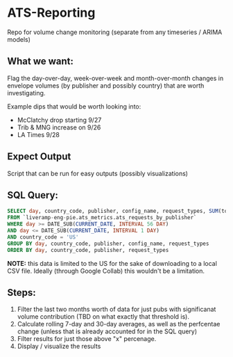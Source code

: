 # ATS-Reporting
Repo for volume change monitoring (separate from any timeseries / ARIMA models)


## What we want:
Flag the day-over-day, week-over-week and month-over-month changes in envelope volumes (by publisher and possibly country) that are worth investigating.

Example dips that would be worth looking into:
- McClatchy drop starting 9/27
- Trib & MNG increase on 9/26
- LA Times 9/28


## Expect Output
Script that can be run for easy outputs (possibly visualizations)

## SQL Query:
```SQL
SELECT day, country_code, publisher, config_name, request_types, SUM(total_request) as requests
FROM `liveramp-eng-pie.ats_metrics.ats_requests_by_publisher`
WHERE day >= DATE_SUB(CURRENT_DATE, INTERVAL 56 DAY)
AND day <= DATE_SUB(CURRENT_DATE, INTERVAL 1 DAY)
AND country_code = 'US'
GROUP BY day, country_code, publisher, config_name, request_types
ORDER BY day, country_code, publisher, request_types
```
<b>NOTE:</b> this data is limited to the US for the sake of downloading to a local CSV file. Ideally (through Google Collab) this wouldn't be a limitation.

## Steps:
1. Filter the last two months worth of data for just pubs with significanat volume contribution (TBD on what exactly that threshold is).
2. Calculate rolling 7-day and 30-day averages, as well as the perfcentae change (unless that is already accounted for in the SQL query)
3. Filter results for just those above "x" percenage.
4. Display / visualize the results